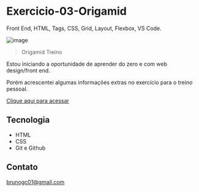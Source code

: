 # Exercicio-03-Origamid 

Front End, HTML, Tags, CSS, Grid, Layout, Flexbox, VS Code.

![image](https://user-images.githubusercontent.com/113396925/193333616-3bf678a2-b21e-4304-98ce-f899c346eb6b.png)

> Origamid Treino

Estou iniciando a oportunidade de aprender do zero e com web design/front end.

Porém acrescentei algumas informações extras no exercício para o treino pessoal. 

[Clique aqui para acessar](https://brunoconstancio.github.io/Origamid-html-css-posicionamento/)

## Tecnologia 

- HTML 
- CSS
- Git e Github

## Contato

brunogc01@gmail.com
